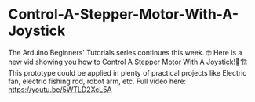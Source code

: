 # Control-A-Stepper-Motor-With-A-Joystick
The Arduino Beginners' Tutorials series continues this week. 🤓
Here is a new vid showing you how to Control A Stepper Motor With A Joystick!🚕🏗️ This prototype could be applied in plenty of practical projects like Electric fan, electric fishing rod, robot arm, etc.
Full video here: https://youtu.be/5WTLD2XcL5A
